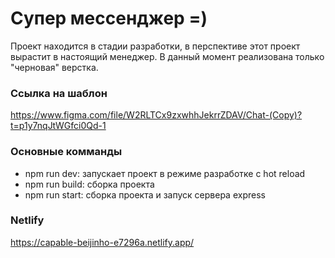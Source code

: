 # Супер мессенджер =)

Проект находится в стадии разработки, в перспективе этот проект вырастит в настоящий менеджер. 
В данный момент реализована только "черновая" верстка. 

### Ссылка на шаблон
https://www.figma.com/file/W2RLTCx9zxwhhJekrrZDAV/Chat-(Copy)?t=p1y7nqJtWGfci0Qd-1

### Основные комманды
- npm run dev: запускает проект в режиме разработке с hot reload
- npm run build: сборка проекта
- npm run start: сборка проекта и запуск сервера express

### Netlify
https://capable-beijinho-e7296a.netlify.app/